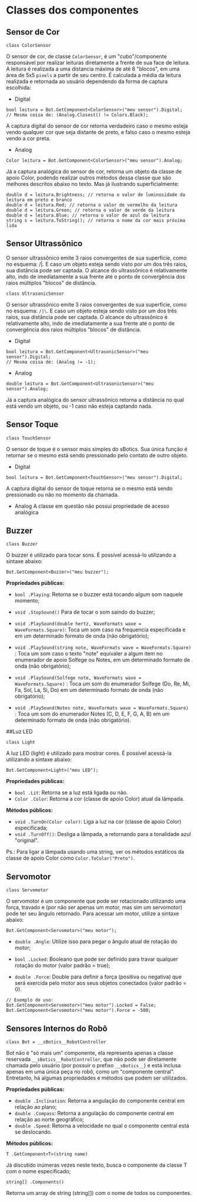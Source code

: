 # Classes dos componentes
## Sensor de Cor

```
class ColorSensor
```

O sensor de cor, de classe `ColorSensor`, é um "cubo"/componente responsável por realizar leituras diretamente a frente de sua face de leitura.
A leitura é realizada a uma distancia máxima de até 8 "blocos", em uma área de 5x5 `pixels` a partir de seu centro.
É calculada a média da leitura realizada e retornada ao usuário dependendo da forma de captura escolhida:

* Digital
```
bool leitura = Bot.GetComponent<ColorSensor>("meu sensor").Digital;
// Mesma coisa de: (Analog.Closest() != Colors.Black);
```
A captura digital do sensor de cor retorna verdadeiro caso o mesmo esteja vendo qualquer cor que seja distante de preto, e falso caso o mesmo esteja vendo a cor preta.
* Analog

```
Color leitura = Bot.GetComponent<ColorSensor>("meu sensor").Analog;
```
Já a captura analógica do sensor de cor, retorna um objeto da classe de apoio Color, podendo realizar outros métodos dessa classe que são melhores descritos abaixo no texto.
Mas já ilustrando superficialmente:

```
double d = leitura.Brightness; // retorna o valor de luminosidade da leitura em preto e branco
double d = leitura.Red; // retorna o valor de vermelho da leitura
double d = leitura.Green; // retorna o valor de verde da leitura
double d = leitura.Blue; // retorna o valor de azul da leitura
string s = leitura.ToString(); // retorna o nome da cor mais próxima lida
```

## Sensor Ultrassônico
O sensor ultrassônico emite 3 raios convergentes de sua superfície, como no esquema: /|\. E caso um objeto esteja sendo visto por um dos três raios, sua distância pode ser captada.
O alcance do ultrassônico é relativamente alto, indo de imediatamente a sua frente até o ponto de convergência dos raios múltiplos "blocos" de distância.

```
class UltrasonicSensor
```

O sensor ultrassônico emite 3 raios convergentes de sua superfície, como no esquema: `/|\`. E caso um objeto esteja sendo visto por um dos três raios, sua distância pode ser captada.
O alcance do ultrassônico é relativamente alto, indo de imediatamente a sua frente até o ponto de convergência dos raios múltiplos "blocos" de distância.

* Digital
```
bool leitura = Bot.GetComponent<UltrasonicSensor>("meu sensor").Digital;
// Mesma coisa de: (Analog != -1);
```

* Analog
```
double leitura = Bot.GetComponent<UltrasonicSensor>("meu sensor").Analog;
```

Já a captura analógica do sensor ultrassônico retorna a distância no qual está vendo um objeto, ou -1 caso não esteja captando nada.

## Sensor Toque

``` 
class TouchSensor
```
O sensor de toque é o sensor mais simples do sBotics. Sua única função é retornar se o mesmo está sendo pressionado pelo contato de outro objeto.

* Digital
```
bool leitura = Bot.GetComponent<TouchSensor>("meu sensor").Digital;
```
A captura digital do sensor de toque retorna se o mesmo está sendo pressionado ou não no momento da chamada.

* Analog
A classe em questão não possui propriedade de acesso analógica

## Buzzer
```
class Buzzer
```

O buzzer é utilizado para tocar sons. É possível acessá-lo utilizando a sintaxe abaixo:

```
Bot.GetComponent<Buzzer>("meu buzzer");
```

**Propriedades públicas:**

* `bool .Playing`: Retorna se o buzzer está tocando algum som naquele momento;

* `void .StopSound()` Para de tocar o som saíndo do buzzer;

* `void .PlaySound(double hertz, WaveFormats wave = WaveFormats.Square)`: Toca um som caso na frequencia especificada e em um determinado formato de onda (não obrigatório);

* `void .PlaySound(string note, WaveFormats wave = WaveFormats.Square)` : Toca um som caso o texto "note" equivaler a algum item no enumerador de apoio Solfege ou Notes, em um determinado formato de onda (não obrigatório);

* `void .PlaySound(Solfege note, WaveFormats wave = WaveFormats.Square)` : Toca um som do enumerador Solfege (Do, Re, Mi, Fa, Sol, La, Si, Do) em um determinado formato de onda (não obrigatório);

* `void .PlaySound(Notes note, WaveFormats wave = WaveFormats.Square)` : Toca um som do enumerador Notes (C, D, E, F, G, A, B) em um determinado formato de onda (não obrigatório).

##Luz LED

```
class Light
```
A luz LED (light) é utilizado para mostrar cores. É possível acessá-la utilizando a sintaxe abaixo:
```
Bot.GetComponent<Light>("meu LED");
```
**Propriedades públicas:**
* `bool .Lit`: Retorna se a luz está ligada ou não.
* `Color .Color`: Retorna a cor (classe de apoio Color) atual da lâmpada.

**Métodos públicos:**

* `void .TurnOn(Color color)`: Liga a luz na cor (classe de apoio Color) especificada;
* `void .TurnOff()`: Desliga a lâmpada, a retornando para a tonalidade azul "original".

Ps.: Para ligar a lâmpada usando uma string, ver os métodos estáticos da classe de apoio Color como `Color.ToColor("Preto")`.
## Servomotor

```
class Servomotor
```

O servomotor é um componente que pode ser rotacionado utilizando uma força, travado e (por não ser apenas um motor, mas sim um servomotor) pode ter seu ângulo retornado. Para acessar um motor, utilize a sintaxe abaixo:

```
Bot.GetComponent<Servomotor>("meu motor");
```
* `double .Angle`: Utilize isso para pegar o ângulo atual de rotação do motor;
  
* `bool .Locked`: Booleano que pode ser definido para travar qualquer rotação do motor (valor padrão = true);
  
* `double .Force`: Double para definir a força (positiva ou negativa) que será exercida pelo motor aos seus objetos conectados (valor padrão = 0).

```
// Exemplo de uso:
Bot.GetComponent<Servomotor>("meu motor").Locked = False;
Bot.GetComponent<Servomotor>("meu motor").Force = -500;
```

## Sensores Internos do Robô
```
class Bot = __sBotics__RobotController
```

Bot não é "só mais um" componente, ela representa apenas a classe reservada `__sBotics__RobotController`,
que não pode ser diretamente chamada pelo usuário (por possuir o prefixo `__sBotics__`) 
e está inclusa apenas em uma única peça no robô, como um "componente central".
Entretanto, há algumas propriedades e métodos que podem ser utilizados.

  **Propriedades públicas:**

* `double .Inclination`: Retorna a angulação do componente central em relação ao plano;
* `double .Compass`: Retorna a angulação do componente central em relação ao norte geográfico;
* `double .Speed`: Retorna a velocidade no qual o componente central está se deslocando.

**Métodos públicos:**
```
T .GetComponent<T>(string name)
```
Já discutido inúmeras vezes neste texto, busca o componente da classe T com o nome especificado;

```
string[] .Components()
```
Retorna um array de string (string[]) com o nome de todos os componentes.

